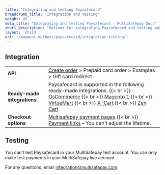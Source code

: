 ```yaml
---
title: "Integrating and testing Paysafecard"
breadcrumb_title: 'Integration and testing'
weight: 40
meta_title: "Integrating and testing Paysafecard - MultiSafepay Docs"
short_description: "Options for integrating Paysafecard and testing payments"
layout: 'child'
url: '/payment-methods/paysafecard/integration-testing/'
---
```

## Integration

| | |
|---|---|
| **API** | [Create order](https://api-docs.multisafepay.com/reference/createorder) > Prepaid card order > Examples > Gift card redirect  |
| **Ready-made integrations** | Paysafecard is supported in the following ready-made integrations: {{< br >}} [OsCommerce](/oscommerce/) {{< br >}} [Magento 1](/magento-1/) {{< br >}} [VirtueMart](/virtuemart/) {{< br >}} [X-Cart](/x-cart/) {{< br >}} [Zen Cart](/zen-cart/)   |
| **Checkout options** | [Multisafepay payment pages](/payment-pages/) {{< br >}} [Payment links](/payment-links/about/) – You can't adjust the lifetime. |

## Testing 

You can’t test Paysafecard in your MultiSafepay test account. You can only make test payments in your MultiSafepay live account.

For any questions, email <integration@multisafepay.com>



